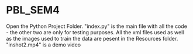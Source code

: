 # PBL_SEM4
Open the Python Project Folder. "index.py" is the main file with all the code - the other two are only for testing purposes.
All the xml files used as well as the images used to train the data are pesent in the Resources folder.
"inshot2.mp4" is a demo video
